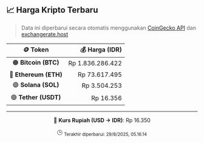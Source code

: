 

<!-- HARGA_KRIPTO -->
## 📈 Harga Kripto Terbaru

> Data ini diperbarui secara otomatis menggunakan [CoinGecko API](https://www.coingecko.com/) dan [exchangerate.host](https://exchangerate.host/)

<div align="center">

| 🪙 Token | 💰 Harga (IDR) |
|:------:|---------------:|
| 🟠 **Bitcoin (BTC)**   | Rp 1.836.286.422 |
| 🔵 **Ethereum (ETH)**  | Rp 73.617.495 |
| 🟣 **Solana (SOL)**    | Rp 3.504.253 |
| 🟢 **Tether (USDT)**   | Rp 16.356 |

---

💱 **Kurs Rupiah (USD → IDR)**: Rp 16.350

🕒 <sub>Terakhir diperbarui: 29/8/2025, 05.16.14</sub>

</div>
<!-- /HARGA_KRIPTO -->